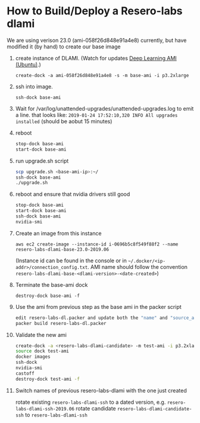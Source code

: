 # How to Build/Deploy a Resero-labs dlami

We are using verison 23.0 (ami-058f26d848e91a4e8) currently, but have modified it (by hand) to create our base image

1) create instance of DLAMI. (Watch for updates [Deep Learning AMI (Ubuntu)](https://aws.amazon.com/marketplace/pp/B077GCH38C).) 

    `create-dock -a ami-058f26d848e91a4e8 -s -m base-ami -i p3.2xlarge`
2) ssh into image.
 
    `ssh-dock base-ami`
3) Wait for /var/log/unattended-upgrades/unattended-upgrades.log to emit a line. 
that looks like: `2019-01-24 17:52:10,320 INFO All upgrades installed` (should be aobut 15 minutes)

4) reboot

    ```bash
    stop-dock base-ami
    start-dock base-ami
    ```
5) run upgrade.sh script

    ```bash
    scp upgrade.sh <base-ami-ip>:~/
    ssh-dock base-ami
    ./upgrade.sh
    ```
6) reboot and ensure that nvidia drivers still good

    ```bash 
    stop-dock base-ami
    start-dock base-ami
    ssh-dock base-ami
    nvidia-smi
    ```
7) Create an image from this instance

    `aws ec2 create-image --instance-id i-0696b5c8f549f88f2 --name resero-labs-dlami-base-23.0-2019.06`

    (Instance id can be found in the console or in  `~/.docker/<ip-addr>/connection_config.txt`. 
    AMI name should follow the convention `resero-labs-dlami-base-<dlami-version>-<date-created>`)
8) Terminate the base-ami dock

    `destroy-dock base-ami -f`
9) Use the ami from previous step as the base ami in the packer script

    ```bash
    edit resero-labs-dl.packer and update both the "name" and "source_ami" values appropriately
    packer build resero-labs-dl.packer
    ```

10) Validate the new ami

    ```bash
    create-dock -a <resero-labs-dlami-candidate> -m test-ami -i p3.2xlarge
    source dock test-ami
    docker images
    ssh-dock
    nvidia-smi
    castoff
    destroy-dock test-ami -f
    ```

11) Switch names of previous resero-labs-dlami with the one just created

    rotate existing `resero-labs-dlami-ssh` to a dated version, e.g. `resero-labs-dlami-ssh-2019.06`
    rotate candidate `resero-labs-dlami-candidate-ssh` to `resero-labs-dlami-ssh`

